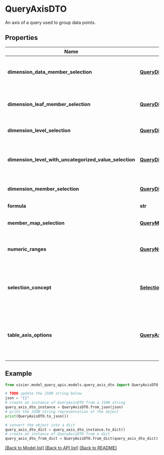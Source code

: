 # QueryAxisDTO

An axis of a query used to group data points.

## Properties

Name | Type | Description | Notes
------------ | ------------- | ------------- | -------------
**dimension_data_member_selection** | [**QueryDimensionDataMemberSelectionDTO**](QueryDimensionDataMemberSelectionDTO.md) | An axis comprised of all leaf, including data, members of an existing dimension in Visier. | [optional] 
**dimension_leaf_member_selection** | [**QueryDimensionLeafSelectionDTO**](QueryDimensionLeafSelectionDTO.md) | An axis comprised of all non-data leaf members of an existing dimension in Visier. | [optional] 
**dimension_level_selection** | [**QueryDimensionLevelSelectionDTO**](QueryDimensionLevelSelectionDTO.md) | An axis that uses levels of existing dimensions in Visier. | [optional] 
**dimension_level_with_uncategorized_value_selection** | [**QueryDimensionLevelSelectionDTO**](QueryDimensionLevelSelectionDTO.md) | An axis that uses existing dimension levels in Visier, including uncategorized levels. | [optional] 
**dimension_member_selection** | [**QueryDimensionMemberSelectionDTO**](QueryDimensionMemberSelectionDTO.md) | An axis that uses existing dimension members in Visier. | [optional] 
**formula** | **str** | An axis expressed as a formula. | [optional] 
**member_map_selection** | [**QueryMemberMapSelectionDTO**](QueryMemberMapSelectionDTO.md) | An axis that uses an existing member map in Visier. | [optional] 
**numeric_ranges** | [**QueryNumericRangesDTO**](QueryNumericRangesDTO.md) | An axis that uses an existing range dimension in Visier and defines the ranges to query. | [optional] 
**selection_concept** | [**SelectionConceptReferenceDTO**](SelectionConceptReferenceDTO.md) | An axis that uses an existing selection concept in Visier.  The resulting axis consists of 3 positions: True, False, and Unknown. | [optional] 
**table_axis_options** | [**QueryAxisOptionsDTO**](QueryAxisOptionsDTO.md) | Additional transformations to perform on this axis. Only available when the Accept header is a table format, such as text/csv or application/jsonlines. | [optional] 

## Example

```python
from visier.model_query_apis.models.query_axis_dto import QueryAxisDTO

# TODO update the JSON string below
json = "{}"
# create an instance of QueryAxisDTO from a JSON string
query_axis_dto_instance = QueryAxisDTO.from_json(json)
# print the JSON string representation of the object
print(QueryAxisDTO.to_json())

# convert the object into a dict
query_axis_dto_dict = query_axis_dto_instance.to_dict()
# create an instance of QueryAxisDTO from a dict
query_axis_dto_from_dict = QueryAxisDTO.from_dict(query_axis_dto_dict)
```
[[Back to Model list]](../README.md#documentation-for-models) [[Back to API list]](../README.md#documentation-for-api-endpoints) [[Back to README]](../README.md)


